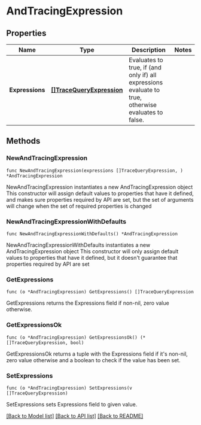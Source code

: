 # AndTracingExpression

## Properties

Name | Type | Description | Notes
------------ | ------------- | ------------- | -------------
**Expressions** | [**[]TraceQueryExpression**](TraceQueryExpression.md) | Evaluates to true, if (and only if) all expressions evaluate to true, otherwise evaluates to false. | 

## Methods

### NewAndTracingExpression

`func NewAndTracingExpression(expressions []TraceQueryExpression, ) *AndTracingExpression`

NewAndTracingExpression instantiates a new AndTracingExpression object
This constructor will assign default values to properties that have it defined,
and makes sure properties required by API are set, but the set of arguments
will change when the set of required properties is changed

### NewAndTracingExpressionWithDefaults

`func NewAndTracingExpressionWithDefaults() *AndTracingExpression`

NewAndTracingExpressionWithDefaults instantiates a new AndTracingExpression object
This constructor will only assign default values to properties that have it defined,
but it doesn't guarantee that properties required by API are set

### GetExpressions

`func (o *AndTracingExpression) GetExpressions() []TraceQueryExpression`

GetExpressions returns the Expressions field if non-nil, zero value otherwise.

### GetExpressionsOk

`func (o *AndTracingExpression) GetExpressionsOk() (*[]TraceQueryExpression, bool)`

GetExpressionsOk returns a tuple with the Expressions field if it's non-nil, zero value otherwise
and a boolean to check if the value has been set.

### SetExpressions

`func (o *AndTracingExpression) SetExpressions(v []TraceQueryExpression)`

SetExpressions sets Expressions field to given value.



[[Back to Model list]](../README.md#documentation-for-models) [[Back to API list]](../README.md#documentation-for-api-endpoints) [[Back to README]](../README.md)


